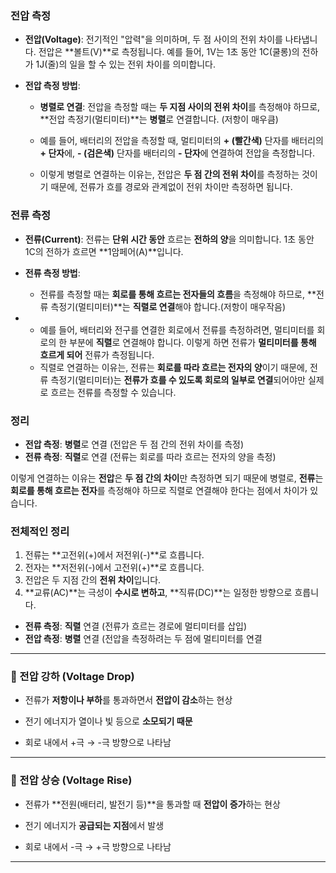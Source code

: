 ### **전압 측정**

- **전압(Voltage)**: 전기적인 "압력"을 의미하며, 두 점 사이의 전위 차이를 나타냅니다. 전압은 **볼트(V)**로 측정됩니다. 예를 들어, 1V는 1초 동안 1C(쿨롱)의 전하가 1J(줄)의 일을 할 수 있는 전위 차이를 의미합니다.
    
- **전압 측정 방법**:
    
    - **병렬로 연결**: 전압을 측정할 때는 **두 지점 사이의 전위 차이**를 측정해야 하므로, **전압 측정기(멀티미터)**는 **병렬**로 연결합니다. (저항이 매우큼)

    - 예를 들어, 배터리의 전압을 측정할 때, 멀티미터의 **+ (빨간색)** 단자를 배터리의 **+ 단자**에, **- (검은색)** 단자를 배터리의 **- 단자**에 연결하여 전압을 측정합니다.
    - 이렇게 병렬로 연결하는 이유는, 전압은 **두 점 간의 전위 차이**를 측정하는 것이기 때문에, 전류가 흐를 경로와 관계없이 전위 차이만 측정하면 됩니다.

### **전류 측정**

- **전류(Current)**: 전류는 **단위 시간 동안** 흐르는 **전하의 양**을 의미합니다. 1초 동안 1C의 전하가 흐르면 **1암페어(A)**입니다.
    
- **전류 측정 방법**:
    
    - 전류를 측정할 때는 **회로를 통해 흐르는 전자들의 흐름**을 측정해야 하므로, **전류 측정기(멀티미터)**는 **직렬로 연결**해야 합니다.(저항이 매우작음)
- 
    - 예를 들어, 배터리와 전구를 연결한 회로에서 전류를 측정하려면, 멀티미터를 회로의 한 부분에 **직렬**로 연결해야 합니다. 이렇게 하면 전류가 **멀티미터를 통해 흐르게 되어** 전류가 측정됩니다.
    - 직렬로 연결하는 이유는, 전류는 **회로를 따라 흐르는 전자의 양**이기 때문에, 전류 측정기(멀티미터)는 **전류가 흐를 수 있도록 회로의 일부로 연결**되어야만 실제로 흐르는 전류를 측정할 수 있습니다.

### **정리**

- **전압 측정**: **병렬**로 연결 (전압은 두 점 간의 전위 차이를 측정)
- **전류 측정**: **직렬**로 연결 (전류는 회로를 따라 흐르는 전자의 양을 측정)

이렇게 연결하는 이유는 **전압**은 **두 점 간의 차이**만 측정하면 되기 때문에 병렬로, **전류**는 **회로를 통해 흐르는 전자**를 측정해야 하므로 직렬로 연결해야 한다는 점에서 차이가 있습니다.

### **전체적인 정리**

1. 전류는 **고전위(+)에서 저전위(-)**로 흐릅니다.
2. 전자는 **저전위(-)에서 고전위(+)**로 흐릅니다.
3. 전압은 두 지점 간의 **전위 차이**입니다.
4. **교류(AC)**는 극성이 **수시로 변하고**, **직류(DC)**는 일정한 방향으로 흐릅니다.
- **전류 측정**: **직렬** 연결 (전류가 흐르는 경로에 멀티미터를 삽입)
- **전압 측정**: **병렬** 연결 (전압을 측정하려는 두 점에 멀티미터를 연결


---

### 🔻 전압 강하 (Voltage Drop)

- 전류가 **저항이나 부하**를 통과하면서 **전압이 감소**하는 현상
    
- 전기 에너지가 열이나 빛 등으로 **소모되기 때문**
    
- 회로 내에서 +극 → -극 방향으로 나타남
    

---

### 🔺 전압 상승 (Voltage Rise)

- 전류가 **전원(배터리, 발전기 등)**을 통과할 때 **전압이 증가**하는 현상
    
- 전기 에너지가 **공급되는 지점**에서 발생
    
- 회로 내에서 -극 → +극 방향으로 나타남
    

---
